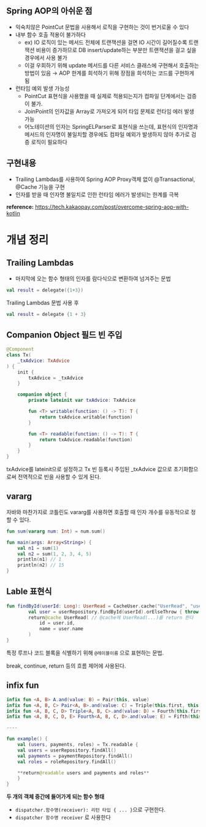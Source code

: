 ## Spring AOP의 아쉬운 점

- 익숙치않은 PointCut 문법을 사용해서 로직을 구현하는 것이 번거로울 수 있다
- 내부 함수 호출 적용이 불가하다
    - ex) IO 로직이 있는 메서드 전체에 트랜잭션을 걸면 IO 시간이 길어질수록 트랜잭션 비용이 증가하므로 DB insert/update하는 부분만 트랜잭션을 걸고 싶을 경우에서 사용 불가
    - 이걸 우회하기 위해 update 메서드를 다른 서비스 클래스에 구현해서 호출하는 방법이 있음 → AOP 한계를 희석하기 위해 장점을 희석하는 코드를 구현하게 됨
- 런타임 예외 발생 가능성
    - PointCut 표현식을 사용했을 때 실제로 적용되는지가 컴파일 단계에서는 검증이 불가.
    - JoinPoint의 인자값을 Array<Any>로 가져오게 되어 타입 문제로 런타임 에러 발생 가능
    - 어노테이션의 인자는 SpringELParser로 표현식을 쓰는데, 표현식의 인자명과 메서드의 인자명이 불일치할 경우에도 컴파일 예외가 발생하지 않아 추가로 검증 로직이 필요하다

## 구현내용

- Trailing Lambdas를 사용하여 Spring AOP Proxy객체 없이 @Transactional, @Cache 기능을 구현
- 인자를 받을 때 인자명 불일치로 인한 런타임 에러가 발생되는 한계를 극복

**reference:** https://tech.kakaopay.com/post/overcome-spring-aop-with-kotlin

# **개념 정리**

## Trailing Lambdas

- 마지막에 오는 함수 형태의 인자를 람다식으로 변환하여 넘겨주는 문법

```kotlin
val result = delegate({1+3})
```

Trailing Lambdas 문법 사용 후

```kotlin
val result = delegate {1 + 3}
```

## Companion Object 필드 빈 주입

```kotlin
@Component
class Tx(
    _txAdvice: TxAdvice
) {
    init {
        txAdvice = _txAdvice
    }

    companion object {
        private lateinit var txAdvice: TxAdvice

        fun <T> writable(function: () -> T): T {
            return txAdvice.writable(function)
        }

        fun <T> readable(function: () -> T): T {
            return txAdvice.readable(function)
        }
    }
}
```

txAdvice를 lateinit으로 설정하고 Tx 빈 등록시 주입된 _txAdvice 값으로 초기화함으로써 전역적으로 빈을 사용할 수 있게 된다.

## vararg

자바와 마찬가지로 코틀린도 vararg를 사용하면 호출할 때 인자 개수를 유동적으로 정할 수 있다.

```kotlin
fun sum(vararg num: Int) = num.sum()

fun main(args: Array<String>) {
    val n1 = sum(1)
    val n2 = sum(1, 2, 3, 4, 5)
    println(n1) // 1
    println(n2) // 15
}
```

## Lable 표현식

```kotlin
fun findById(userId: Long): UserRead = CacheUser.cache("UserRead", "userId:${userId}") {
		val user = userRepository.findById(userId).orElseThrow { throw Exception("User Not Found :${userId}") }
		return@cache UserRead( // @cache에 UserRead(...)를 return 한다
			id = user.id,
			name = user.name
		)
}
```

특정 루프나 코드 블록을 식별하기 위해 `@레이블이름` 으로 표현하는 문법.

break, continue, return 등의 흐름 제어에 사용된다.

## infix fun

```kotlin
infix fun <A, B> A.and(value: B) = Pair(this, value)
infix fun <A, B, C> Pair<A, B>.and(value: C) = Triple(this.first, this.second, value)
infix fun <A, B, C, D> Triple<A, B, C>.and(value: D) = Fourth(this.first, this.second, this.third, value)
infix fun <A, B, C, D, E> Fourth<A, B, C, D>.and(value: E) = Fifth(this.first, this.second, this.third, this.fourth, value)

----

fun example() {
    val (users, payments, roles) = Tx.readable {
    val users = userRepository.findAll()
    val payments = paymentRepository.findAll()
    val roles = roleRepository.findAll()

    **return@readable users and payments and roles**
	}
}
```

**두 개의 객체 중간에 들어가게 되는 함수 형태**

- `dispatcher.함수명(receiver): 리턴 타입 { ... }`으로 구현한다.
- `dispatcher 함수명 receiver` 로 사용한다